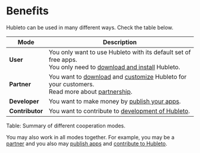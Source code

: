 # Benefits

Hubleto can be used in many different ways. Check the table below.

| Mode            | Description                                                                                                                                                |
| --------------- | ---------------------------------------------------------------------------------------------------------------------------------------------------------- |
| **User**        | You only want to use Hubleto with its default set of free apps.<br/>You only need to [download and install](install) Hubleto.                 |
| **Partner**     | You want to [download](install) and [customize](add-model-for-contacts) Hubleto for your customers.<br/>Read more about [partnership](partnership). |
| **Developer**   | You want to make money by [publish your apps](publish-app).                                                                                                |
| **Contributor** | You want to contribute to [development of Hubleto](contribute).                                                                                            |

Table: Summary of different cooperation modes.

You may also work in all modes together. For example, you may be a [partner](partnership) and you also may [publish apps](publish-app) and [contribute to Hubleto](contribute).

